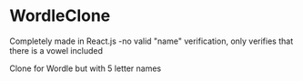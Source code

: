 # WordleClone

Completely made in React.js
    -no valid "name" verification, only verifies that there is a vowel included

Clone for Wordle but with 5 letter names

